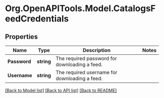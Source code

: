 
# Org.OpenAPITools.Model.CatalogsFeedCredentials

## Properties

Name | Type | Description | Notes
------------ | ------------- | ------------- | -------------
**Password** | **string** | The required password for downloading a feed. | 
**Username** | **string** | The required username for downloading a feed. | 

[[Back to Model list]](../README.md#documentation-for-models)
[[Back to API list]](../README.md#documentation-for-api-endpoints)
[[Back to README]](../README.md)

